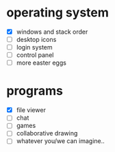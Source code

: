 # operating system

- [x] windows and stack order
- [ ] desktop icons
- [ ] login system
- [ ] control panel
- [ ] more easter eggs

# programs

- [x] file viewer
- [ ] chat
- [ ] games
- [ ] collaborative drawing
- [ ] whatever you/we can imagine..
